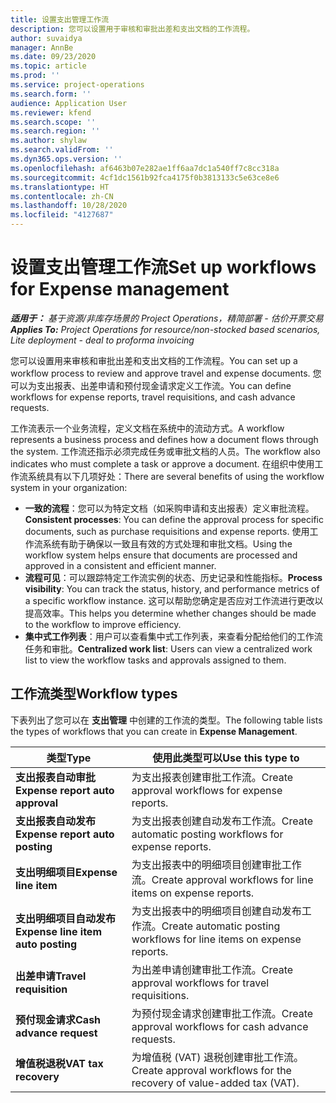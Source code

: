 ```yaml
---
title: 设置支出管理工作流
description: 您可以设置用于审核和审批出差和支出文档的工作流程。
author: suvaidya
manager: AnnBe
ms.date: 09/23/2020
ms.topic: article
ms.prod: ''
ms.service: project-operations
ms.search.form: ''
audience: Application User
ms.reviewer: kfend
ms.search.scope: ''
ms.search.region: ''
ms.author: shylaw
ms.search.validFrom: ''
ms.dyn365.ops.version: ''
ms.openlocfilehash: af6463b07e282ae1ff6aa7dc1a540ff7c8cc318a
ms.sourcegitcommit: 4cf1dc1561b92fca4175f0b3813133c5e63ce8e6
ms.translationtype: HT
ms.contentlocale: zh-CN
ms.lasthandoff: 10/28/2020
ms.locfileid: "4127687"
---
```

# <a name="set-up-workflows-for-expense-management"></a><span data-ttu-id="00537-103">设置支出管理工作流</span><span class="sxs-lookup"><span data-stu-id="00537-103">Set up workflows for Expense management</span></span>

<span data-ttu-id="00537-104">_**适用于：** 基于资源/非库存场景的 Project Operations，精简部署 - 估价开票交易_</span><span class="sxs-lookup"><span data-stu-id="00537-104">_**Applies To:** Project Operations for resource/non-stocked based scenarios, Lite deployment - deal to proforma invoicing_</span></span>

<span data-ttu-id="00537-105">您可以设置用来审核和审批出差和支出文档的工作流程。</span><span class="sxs-lookup"><span data-stu-id="00537-105">You can set up a workflow process to review and approve travel and expense documents.</span></span> <span data-ttu-id="00537-106">您可以为支出报表、出差申请和预付现金请求定义工作流。</span><span class="sxs-lookup"><span data-stu-id="00537-106">You can define workflows for expense reports, travel requisitions, and cash advance requests.</span></span>

<span data-ttu-id="00537-107">工作流表示一个业务流程，定义文档在系统中的流动方式。</span><span class="sxs-lookup"><span data-stu-id="00537-107">A workflow represents a business process and defines how a document flows through the system.</span></span> <span data-ttu-id="00537-108">工作流还指示必须完成任务或审批文档的人员。</span><span class="sxs-lookup"><span data-stu-id="00537-108">The workflow also indicates who must complete a task or approve a document.</span></span> <span data-ttu-id="00537-109">在组织中使用工作流系统具有以下几项好处：</span><span class="sxs-lookup"><span data-stu-id="00537-109">There are several benefits of using the workflow system in your organization:</span></span>

- <span data-ttu-id="00537-110">**一致的流程**：您可以为特定文档（如采购申请和支出报表）定义审批流程。</span><span class="sxs-lookup"><span data-stu-id="00537-110">**Consistent processes**: You can define the approval process for specific documents, such as purchase requisitions and expense reports.</span></span> <span data-ttu-id="00537-111">使用工作流系统有助于确保以一致且有效的方式处理和审批文档。</span><span class="sxs-lookup"><span data-stu-id="00537-111">Using the workflow system helps ensure that documents are processed and approved in a consistent and efficient manner.</span></span>
- <span data-ttu-id="00537-112">**流程可见**：可以跟踪特定工作流实例的状态、历史记录和性能指标。</span><span class="sxs-lookup"><span data-stu-id="00537-112">**Process visibility**: You can track the status, history, and performance metrics of a specific workflow instance.</span></span> <span data-ttu-id="00537-113">这可以帮助您确定是否应对工作流进行更改以提高效率。</span><span class="sxs-lookup"><span data-stu-id="00537-113">This helps you determine whether changes should be made to the workflow to improve efficiency.</span></span>
- <span data-ttu-id="00537-114">**集中式工作列表**：用户可以查看集中式工作列表，来查看分配给他们的工作流任务和审批。</span><span class="sxs-lookup"><span data-stu-id="00537-114">**Centralized work list**: Users can view a centralized work list to view the workflow tasks and approvals assigned to them.</span></span> 

## <a name="workflow-types"></a><span data-ttu-id="00537-115">工作流类型</span><span class="sxs-lookup"><span data-stu-id="00537-115">Workflow types</span></span>

<span data-ttu-id="00537-116">下表列出了您可以在 **支出管理** 中创建的工作流的类型。</span><span class="sxs-lookup"><span data-stu-id="00537-116">The following table lists the types of workflows that you can create in **Expense Management**.</span></span>


|              <span data-ttu-id="00537-117"><strong>类型</strong></span><span class="sxs-lookup"><span data-stu-id="00537-117"><strong>Type</strong></span></span>              |                   <span data-ttu-id="00537-118"><strong>使用此类型可以</strong></span><span class="sxs-lookup"><span data-stu-id="00537-118"><strong>Use this type to</strong></span></span>                   |
|-------------------------------------------------|-----------------------------------------------------------------------|
|   <span data-ttu-id="00537-119"><strong>支出报表自动审批</strong></span><span class="sxs-lookup"><span data-stu-id="00537-119"><strong>Expense report auto approval</strong></span></span> |            <span data-ttu-id="00537-120">为支出报表创建审批工作流。</span><span class="sxs-lookup"><span data-stu-id="00537-120">Create approval workflows for expense reports.</span></span>             |
|  <span data-ttu-id="00537-121"><strong>支出报表自动发布</strong></span><span class="sxs-lookup"><span data-stu-id="00537-121"><strong>Expense report auto posting</strong></span></span>   |        <span data-ttu-id="00537-122">为支出报表创建自动发布工作流。</span><span class="sxs-lookup"><span data-stu-id="00537-122">Create automatic posting workflows for expense reports.</span></span>        |
|       <span data-ttu-id="00537-123"><strong>支出明细项目</strong></span><span class="sxs-lookup"><span data-stu-id="00537-123"><strong>Expense line item</strong></span></span>        |     <span data-ttu-id="00537-124">为支出报表中的明细项目创建审批工作流。</span><span class="sxs-lookup"><span data-stu-id="00537-124">Create approval workflows for line items on expense reports.</span></span>      |
| <span data-ttu-id="00537-125"><strong>支出明细项目自动发布</strong></span><span class="sxs-lookup"><span data-stu-id="00537-125"><strong>Expense line item auto posting</strong></span></span> | <span data-ttu-id="00537-126">为支出报表中的明细项目创建自动发布工作流。</span><span class="sxs-lookup"><span data-stu-id="00537-126">Create automatic posting workflows for line items on expense reports.</span></span> |
|       <span data-ttu-id="00537-127"><strong>出差申请</strong></span><span class="sxs-lookup"><span data-stu-id="00537-127"><strong>Travel requisition</strong></span></span>       |          <span data-ttu-id="00537-128">为出差申请创建审批工作流。</span><span class="sxs-lookup"><span data-stu-id="00537-128">Create approval workflows for travel requisitions.</span></span>           |
|      <span data-ttu-id="00537-129"><strong>预付现金请求</strong></span><span class="sxs-lookup"><span data-stu-id="00537-129"><strong>Cash advance request</strong></span></span>      |         <span data-ttu-id="00537-130">为预付现金请求创建审批工作流。</span><span class="sxs-lookup"><span data-stu-id="00537-130">Create approval workflows for cash advance requests.</span></span>          |
|        <span data-ttu-id="00537-131"><strong>增值税退税</strong></span><span class="sxs-lookup"><span data-stu-id="00537-131"><strong>VAT tax recovery</strong></span></span>        | <span data-ttu-id="00537-132">为增值税 (VAT) 退税创建审批工作流。</span><span class="sxs-lookup"><span data-stu-id="00537-132">Create approval workflows for the recovery of value-added tax (VAT).</span></span>  |
